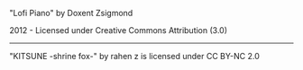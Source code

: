 "Lofi Piano"
by Doxent Zsigmond

2012 - Licensed under
Creative Commons
Attribution (3.0)

---

"KITSUNE -shrine fox-" by rahen z is licensed under CC BY-NC 2.0
